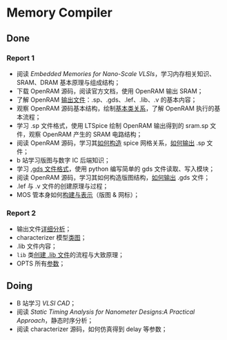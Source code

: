 # Memory Compiler

## Done

### Report 1

- 阅读 *Embedded Memories for Nano-Scale VLSIs*，学习内存相关知识、SRAM、DRAM 基本原理与组成结构；
- 下载 OpenRAM 源码，阅读官方文档，使用 OpenRAM 输出 SRAM；
- 了解 OpenRAM [输出文件](../../reference/OpenRAM/ouput)：.sp、.gds、.lef、.lib、.v 的基本内容；
- 观察 OpenRAM 源码基本结构，绘制[基本类关系](./base/类图.drawio)，了解 OpenRAM 执行的基本流程；
- 学习 .sp 文件格式，使用 LTSpice 绘制 OpenRAM 输出得到的 sram.sp 文件，观察 OpenRAM 产生的 SRAM 电路结构；
- 阅读 OpenRAM 源码，学习其[如何构造](./base/网标结构类关系图.drawio) spice 网格关系，[如何输出](./base/网标结构与版图构造.md) .sp 文件；
- b 站学习版图与数字 IC 后端知识；
- 学习 [.gds 文件格式](https://www.rulabinsky.com/cavd/text/chapc.html)，使用 python 编写简单的 gds 文件读取、写入模块；
- 阅读 OpenRAM  源码，学习其如何构造版图结构，[如何输出](./base/网标结构与版图构造.md) .gds 文件；
- .lef 与 .v 文件的创建原理与过程；
- MOS 管本身如何[构建与表示](./base/ptx.md)（版图 & 网标）；

### Report 2

-  输出文件[详细分析](./09-s.save().md)；
-  characterizer 模型[类图](./characterizer/类图.drawio)；
-  .lib 文件内容；
-  `lib` 类[创建 .lib 文件](./characterizer/lib工作流程.drawio)的流程与大致原理；
-  OPTS 所有[参数](./globals/options.md)；



## Doing

- B 站学习 *VLSI CAD*；
- 阅读 *Static Timing Analysis for Nanometer Designs:A Practical Approach*，静态时序分析；
- 阅读 characterizer 源码，如何仿真得到 delay 等参数；
